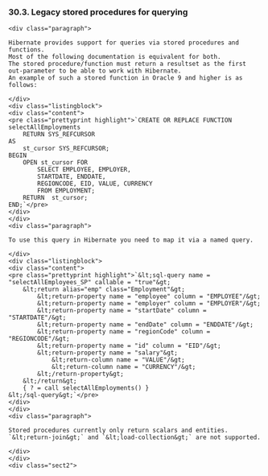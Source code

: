 ### 30.3. Legacy stored procedures for querying

    <div class="paragraph">

    Hibernate provides support for queries via stored procedures and functions.
    Most of the following documentation is equivalent for both.
    The stored procedure/function must return a resultset as the first out-parameter to be able to work with Hibernate.
    An example of such a stored function in Oracle 9 and higher is as follows:

    </div>
    <div class="listingblock">
    <div class="content">
    <pre class="prettyprint highlight">`CREATE OR REPLACE FUNCTION selectAllEmployments
        RETURN SYS_REFCURSOR
    AS
        st_cursor SYS_REFCURSOR;
    BEGIN
        OPEN st_cursor FOR
            SELECT EMPLOYEE, EMPLOYER,
            STARTDATE, ENDDATE,
            REGIONCODE, EID, VALUE, CURRENCY
            FROM EMPLOYMENT;
        RETURN  st_cursor;
    END;`</pre>
    </div>
    </div>
    <div class="paragraph">

    To use this query in Hibernate you need to map it via a named query.

    </div>
    <div class="listingblock">
    <div class="content">
    <pre class="prettyprint highlight">`&lt;sql-query name = "selectAllEmployees_SP" callable = "true"&gt;
        &lt;return alias="emp" class="Employment"&gt;
            &lt;return-property name = "employee" column = "EMPLOYEE"/&gt;
            &lt;return-property name = "employer" column = "EMPLOYER"/&gt;
            &lt;return-property name = "startDate" column = "STARTDATE"/&gt;
            &lt;return-property name = "endDate" column = "ENDDATE"/&gt;
            &lt;return-property name = "regionCode" column = "REGIONCODE"/&gt;
            &lt;return-property name = "id" column = "EID"/&gt;
            &lt;return-property name = "salary"&gt;
                &lt;return-column name = "VALUE"/&gt;
                &lt;return-column name = "CURRENCY"/&gt;
            &lt;/return-property&gt;
        &lt;/return&gt;
        { ? = call selectAllEmployments() }
    &lt;/sql-query&gt;`</pre>
    </div>
    </div>
    <div class="paragraph">

    Stored procedures currently only return scalars and entities.
    `&lt;return-join&gt;` and `&lt;load-collection&gt;` are not supported.

    </div>
    </div>
    <div class="sect2">